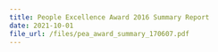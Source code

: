 ```yaml
---
title: People Excellence Award 2016 Summary Report
date: 2021-10-01
file_url: /files/pea_award_summary_170607.pdf
---
```


